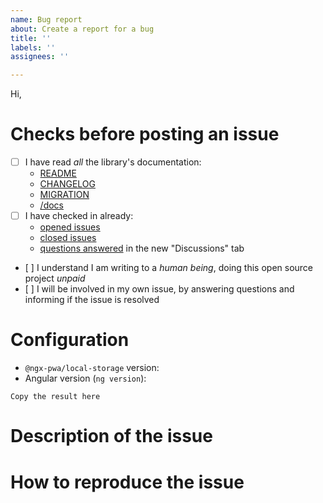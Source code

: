 ```yaml
---
name: Bug report
about: Create a report for a bug
title: ''
labels: ''
assignees: ''

---
```


Hi,

# Checks before posting an issue

<!-- Switch to the "Preview" tab to be able to click on links directly -->

- [ ] I have read _all_ the library's documentation:
  - [README](https://github.com/cyrilletuzi/angular-async-local-storage)
  - [CHANGELOG](https://github.com/cyrilletuzi/angular-async-local-storage/blob/main/CHANGELOG.md)
  - [MIGRATION](https://github.com/cyrilletuzi/angular-async-local-storage/blob/main/MIGRATION.md)
  - [/docs](https://github.com/cyrilletuzi/angular-async-local-storage/tree/main/docs)
- [ ] I have checked in already:
  - [opened issues](https://github.com/cyrilletuzi/angular-async-local-storage/issues)
  - [closed issues](https://github.com/cyrilletuzi/angular-async-local-storage/issues?q=is%3Aissue+is%3Aclosed)
  - [questions answered](https://github.com/cyrilletuzi/angular-async-local-storage/discussions/categories/q-a) in the new "Discussions" tab
- [ ] I understand I am writing to a *human being*, doing this open source project *unpaid*
- [ ] I will be involved in my own issue, by answering questions and informing if the issue is resolved

<!-- Otherwise the issue will be closed. -->

# Configuration

- `@ngx-pwa/local-storage` version: 
- Angular version (`ng version`):
```
Copy the result here
```

# Description of the issue

<!-- Be precise, a vague description will not allow to find the problem. -->

# How to reproduce the issue

<!-- Hundred of tests are already checking most scenarios work, so without reproduction steps I will not be able to help. -->
